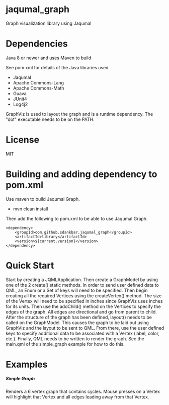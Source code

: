 # jaqumal_graph
Graph visualization library using Jaqumal

# Dependencies

Java 8 or newer and uses Maven to build

See pom.xml for details of the Java libraries used

* Jaqumal
* Apache Commons-Lang
* Apache Commons-Math
* Guava
* JUnit4
* Log4j2

GraphViz is used to layout the graph and is a runtime dependency.  The "dot" executable needs to be on the PATH.

# License

MIT

# Building and adding dependency to pom.xml

Use maven to build Jaqumal Graph.

- mvn clean install
  
Then add the following to pom.xml to be able to use Jaqumal Graph.

```
<dependency>
	<groupId>com.github.sdankbar.jaqumal_graph</groupId>
	<artifactId>library</artifactId>
	<version>${current.version}</version>
</dependency>
```

# Quick Start

Start by creating a JQMLApplication.  Then create a GraphModel by using one of the 2 create() static methods.  In order to send user defined data to QML, an Enum or a Set of keys will need to be specified.  Then begin creating all the required Vertices using the createVertex() method.  The size of the Vertex will need to be specified in inches since GraphViz uses inches for its units.  Then use the addChild() method on the Vertices to specify the edges of the graph.  All edges are directional and go from parent to child.  After the structure of the graph has been defined, layout() needs to be called on the GraphModel.  This causes the graph to be laid out using GraphViz and the layout to be sent to QML.  From there, use the user defined keys to specify additional data to be associated with a Vertex (label, color, etc.).  Finally, QML needs to be written to render the graph.  See the main.qml of the simple_graph example for how to do this.

# Examples

##### Simple Graph

Renders a 6 vertex graph that contains cycles.  Mouse presses on a Vertex will highlight that Vertex and all edges leading away from that Vertex.